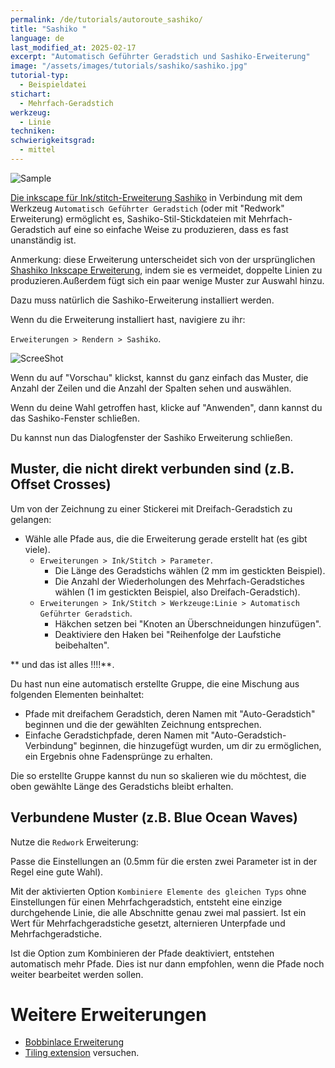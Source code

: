 ```yaml
---
permalink: /de/tutorials/autoroute_sashiko/
title: "Sashiko "
language: de
last_modified_at: 2025-02-17
excerpt: "Automatisch Geführter Geradstich und Sashiko-Erweiterung"
image: "/assets/images/tutorials/sashiko/sashiko.jpg"
tutorial-typ:
  - Beispieldatei
stichart:
  - Mehrfach-Geradstich
werkzeug:
  - Linie
techniken:
schwierigkeitsgrad: 
  - mittel
---
```

![Sample](/assets/images/tutorials/sashiko/sashiko.jpg)

[Die inkscape  für Ink/stitch-Erweiterung Sashiko](https://gitlab.com/kaalleen/sashiko-inkscape-extension) in Verbindung mit dem Werkzeug  `Automatisch Geführter Geradstich` (oder  mit "Redwork" Erweiterung) ermöglicht es, Sashiko-Stil-Stickdateien mit Mehrfach-Geradstich auf eine so einfache Weise zu produzieren, dass es fast unanständig ist.

Anmerkung: diese Erweiterung unterscheidet sich von der ursprünglichen [Shashiko Inkscape Erweiterung](https://inkscape.org/~FractalLotus/%E2%98%85sashiko-stitching-patterns), indem sie es vermeidet, doppelte Linien zu produzieren.Außerdem fügt sich ein paar wenige Muster zur Auswahl hinzu.

Dazu muss natürlich die Sashiko-Erweiterung installiert werden. 

Wenn du die Erweiterung installiert hast, navigiere zu ihr:

`Erweiterungen > Rendern > Sashiko`. 

![ScreeShot](/assets/images/tutorials/sashiko/Sashiko1.jpg)

Wenn du auf "Vorschau" klickst, kannst du ganz einfach das Muster, die Anzahl der Zeilen und die Anzahl der Spalten sehen und auswählen.

Wenn du deine Wahl getroffen hast, klicke auf "Anwenden", dann kannst du das Sashiko-Fenster schließen.

Du kannst nun das Dialogfenster der Sashiko Erweiterung schließen.

## Muster, die nicht direkt verbunden sind (z.B. Offset Crosses)

Um von der Zeichnung zu einer Stickerei mit Dreifach-Geradstich zu gelangen:
* Wähle alle Pfade aus, die die Erweiterung gerade erstellt hat (es gibt viele).
  * `Erweiterungen > Ink/Stitch > Parameter`. 
    * Die Länge des Geradstichs wählen (2 mm im gestickten Beispiel).
     * Die Anzahl der Wiederholungen des Mehrfach-Geradstiches wählen (1 im gestickten Beispiel, also Dreifach-Geradstich).
  * `Erweiterungen > Ink/Stitch > Werkzeuge:Linie > Automatisch Geführter Geradstich`. 
    * Häkchen setzen bei "Knoten an Überschneidungen hinzufügen".
    * Deaktiviere den Haken bei "Reihenfolge der Laufstiche beibehalten".

** und das ist alles !!!!**.

Du hast nun eine automatisch erstellte Gruppe, die eine Mischung aus folgenden Elementen beinhaltet:

* Pfade mit dreifachem Geradstich, deren Namen mit "Auto-Geradstich" beginnen und die der gewählten Zeichnung entsprechen.
* Einfache Geradstichpfade, deren Namen mit "Auto-Geradstich-Verbindung" beginnen, die hinzugefügt wurden, um dir zu ermöglichen, ein Ergebnis ohne Fadensprünge zu erhalten.

Die so erstellte Gruppe kannst du nun so skalieren wie du möchtest, die oben gewählte Länge des Geradstichs bleibt erhalten. 

## Verbundene Muster (z.B. Blue Ocean Waves)

Nutze die `Redwork` Erweiterung:

Passe die Einstellungen an (0.5mm für die ersten zwei Parameter ist in der Regel eine gute Wahl).

Mit der aktivierten Option `Kombiniere Elemente des gleichen Typs` ohne Einstellungen für einen Mehrfachgeradstich, entsteht eine einzige durchgehende Linie, die alle Abschnitte genau zwei mal passiert.
Ist ein Wert für Mehrfachgeradstiche gesetzt, alternieren Unterpfade und Mehrfachgeradstiche.

Ist die Option zum Kombinieren der Pfade deaktiviert, entstehen automatisch mehr Pfade. Dies ist nur dann empfohlen, wenn die Pfade noch weiter bearbeitet werden sollen.

# Weitere Erweiterungen

* [Bobbinlace Erweiterung](https://d-bl.github.io/inkscape-bobbinlace)
* [Tiling extension](https://inkscape.org/fr/~cwant/%E2%98%85inkscape-tiling-extension+2) versuchen.

